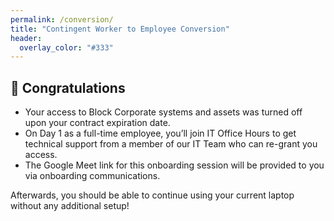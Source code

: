 ```yaml
---
permalink: /conversion/
title: "Contingent Worker to Employee Conversion"
header:
  overlay_color: "#333"
---
```



## 🎉 Congratulations

* Your access to Block Corporate systems and assets was turned off upon your contract expiration date.
* On Day 1 as a full-time employee, you’ll join IT Office Hours to get technical support from a member of our IT Team who can re-grant you access.
* The Google Meet link for this onboarding session will be provided to you via onboarding communications.

Afterwards, you should be able to continue using your current laptop without any additional setup!
